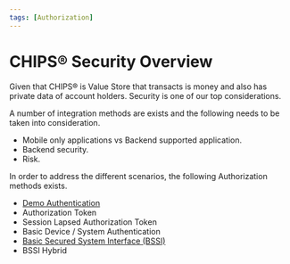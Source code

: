 ```yaml
---
tags: [Authorization]
---
```

# CHIPS&reg; Security Overview
Given that CHIPS&reg; is Value Store that transacts is money and also has private data of account holders. Security is one of our top considerations.

A number of integration methods are exists and the following needs to be taken into consideration.
* Mobile only applications vs Backend supported application.
* Backend security.
* Risk.

In order to address the different scenarios, the following Authorization methods exists.
* [Demo Authentication](./50-Demo-Authentication.md)
* Authorization Token 
* Session Lapsed Authorization Token 
* Basic Device / System Authentication
* [Basic Secured System Interface (BSSI)](./58-CHIPS-Basic-Secured-System-Interface-Authentication.md)
* BSSI Hybrid 



